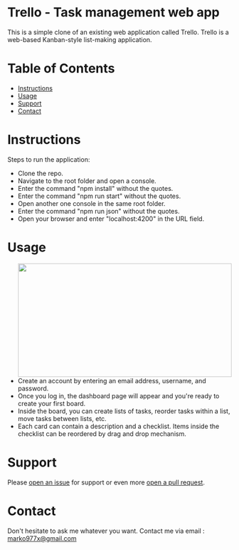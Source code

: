 # Trello - Task management web app
This is a simple clone of an existing web application called Trello. Trello is a web-based Kanban-style list-making application.

# Table of Contents
* [Instructions](#instructions)
* [Usage](#usage)
* [Support](#support)
* [Contact](#contact)

<a name="instructions"></a>
# Instructions
Steps to run the application:

* Clone the repo.
* Navigate to the root folder and open a console.
* Enter the command "npm install" without the quotes.
* Enter the command "npm run start" without the quotes.
* Open another one console in the same root folder.
* Enter the command "npm run json" without the quotes.
* Open your browser and enter "localhost:4200" in the URL field.

<a name="usage"></a>
# Usage
<img align=right width=480 height=255 src="https://media.giphy.com/media/dy9A1rUSqfyAyIN8h5/giphy.gif"></img>

* Create an account by entering an email address, username, and password. 
* Once you log in, the dashboard page will appear and you're ready to create your first board. 
* Inside the board, you can create lists of tasks, reorder tasks within a list, move tasks between lists, etc.
* Each card can contain a description and a checklist. Items inside the checklist can be reordered by drag and drop mechanism. 

<a name="support"></a>
# Support
Please [open an issue](https://github.com/marko977x/trello/issues) for support or even more [open a pull request](https://github.com/marko977x/trello/pulls).

<a name="contact"></a>
# Contact
Don't hesitate to ask me whatever you want. Contact me via email : marko977x@gmail.com
